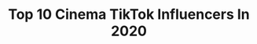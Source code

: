 ---
title: Top 10 Cinema TikTok Influencers In 2020
description: >-
  Find top cinema TikTok influencers in 2020. Most popular hashtags: #ownvoice #amma #birthday #covid19.
platform: TikTok
profiles:
  - username: "thrissurkkari96"
    fullname: >-
      Veena Vaigha
    location: "India"
    followers: 62175
    engagement: 3525
    commentsToLikes: 0.096089
    id: cka9qvh7j8g0o0i78cirlfjrn
    verified: false
    hashtags: "#keralaponnu, #viralvideo"
  - username: "jude_thaadikaran"
    fullname: >-
      Dude
    location: "India"
    followers: 222746
    engagement: 2827
    commentsToLikes: 0.026930
    id: ck9gsxusikfuw0j78ll14dkam
    verified: false
    hashtags: "#jude, #amma, #vibe, #travaling"
  - username: "cagira"
    fullname: >-
      Philou03
    location: "France"
    followers: 6116
    engagement: 1742
    commentsToLikes: 0.069632
    id: ck9gnt21txyqm0j78928ftvnz
    verified: false
    hashtags: "#aulit, #muamed, #lafoliemeguette, #amour"
  - username: "daimset"
    fullname: >-
      Daimset
    location: "Switzerland"
    followers: 160907
    engagement: 1858
    commentsToLikes: 0.046798
    id: ck84mbdcxmwax0j78ucwkobzu
    verified: false
    hashtags: "#mom, #twercking, #blackpink, #justdance"
  - username: "call_me_sai_rebel"
    fullname: >-
      SaIReBeL 👑 
    location: "India"
    followers: 42221
    engagement: 1711
    commentsToLikes: 0.043005
    id: cka8iw1doh7pz0i78bpnz4ows
    verified: false
    hashtags: "#kgfmovie, #happymothersday, #prabhasfan, #varuntej"
  - username: "mahesh_mangattu"
    fullname: >-
      Mahesh Pillai
    location: "India"
    followers: 101103
    engagement: 1500
    commentsToLikes: 0.042990
    id: ck99a2yebfvgh0j78omysxqtp
    verified: false
    hashtags: "#urumi, #chandrolsavam, #niecelove, #bilal"
  - username: "janathabablu"
    fullname: >-
      JanathaBablu SbjrNTR
    location: "India"
    followers: 83536
    engagement: 2565
    commentsToLikes: 0.019304
    id: ckae8ca1xl8f30i78xtehm7gl
    verified: false
    hashtags: "#masskabap, #janathamoviemakers, #rrr, #rrrmovie"
  - username: "kiersten.annee"
    fullname: >-
      kiersten :)
    location: "Canada"
    followers: 24698
    engagement: 2339
    commentsToLikes: 0.050352
    id: ckac5t4ysdm8j0i78jpf2uiu0
    verified: false
    hashtags: "#travelthrowback, #young, #tesla, #pretty"
  - username: "chachuttanz"
    fullname: >-
      krishna ❤️
    location: "India"
    followers: 145083
    engagement: 1910
    commentsToLikes: 0.042117
    id: ck9ad650vvtsl0j78qmbzt3ur
    verified: false
    hashtags: "#mallutransition, #clearingdrafts, #angamalidiaries, #kaithi"
  - username: "_fairycosplay_"
    fullname: >-
      fairy_cosplay
    location: "Italy"
    followers: 5231
    engagement: 1875
    commentsToLikes: 0.019005
    id: ck8km8m8o7fs40j78cmp6acv6
    verified: false
    hashtags: "#junkoenoshima, #demon, #dategame, #dabi"
---